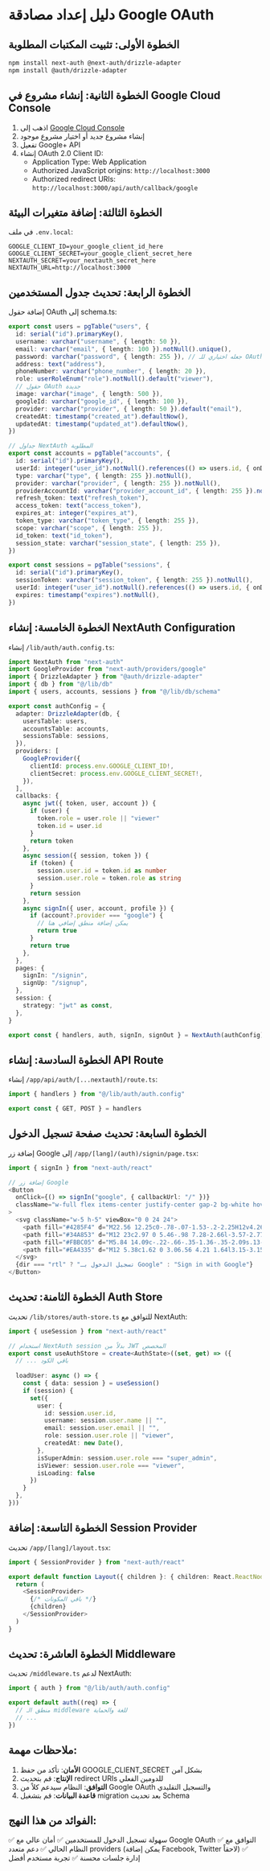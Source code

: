 # دليل إعداد مصادقة Google OAuth

## الخطوة الأولى: تثبيت المكتبات المطلوبة

```bash
npm install next-auth @next-auth/drizzle-adapter
npm install @auth/drizzle-adapter
```

## الخطوة الثانية: إنشاء مشروع في Google Cloud Console

1. اذهب إلى [Google Cloud Console](https://console.developers.google.com/)
2. إنشاء مشروع جديد أو اختيار مشروع موجود
3. تفعيل Google+ API
4. إنشاء OAuth 2.0 Client ID:
   - Application Type: Web Application
   - Authorized JavaScript origins: `http://localhost:3000`
   - Authorized redirect URIs: `http://localhost:3000/api/auth/callback/google`

## الخطوة الثالثة: إضافة متغيرات البيئة

في ملف `.env.local`:
```env
GOOGLE_CLIENT_ID=your_google_client_id_here
GOOGLE_CLIENT_SECRET=your_google_client_secret_here
NEXTAUTH_SECRET=your_nextauth_secret_here
NEXTAUTH_URL=http://localhost:3000
```

## الخطوة الرابعة: تحديث جدول المستخدمين

إضافة حقول OAuth إلى schema.ts:
```typescript
export const users = pgTable("users", {
  id: serial("id").primaryKey(),
  username: varchar("username", { length: 50 }),
  email: varchar("email", { length: 100 }).notNull().unique(),
  password: varchar("password", { length: 255 }), // جعله اختياري للـ OAuth
  address: text("address"),
  phoneNumber: varchar("phone_number", { length: 20 }),
  role: userRoleEnum("role").notNull().default("viewer"),
  // حقول OAuth جديدة
  image: varchar("image", { length: 500 }),
  googleId: varchar("google_id", { length: 100 }),
  provider: varchar("provider", { length: 50 }).default("email"),
  createdAt: timestamp("created_at").defaultNow(),
  updatedAt: timestamp("updated_at").defaultNow(),
})

// جداول NextAuth المطلوبة
export const accounts = pgTable("accounts", {
  id: serial("id").primaryKey(),
  userId: integer("user_id").notNull().references(() => users.id, { onDelete: "cascade" }),
  type: varchar("type", { length: 255 }).notNull(),
  provider: varchar("provider", { length: 255 }).notNull(),
  providerAccountId: varchar("provider_account_id", { length: 255 }).notNull(),
  refresh_token: text("refresh_token"),
  access_token: text("access_token"),
  expires_at: integer("expires_at"),
  token_type: varchar("token_type", { length: 255 }),
  scope: varchar("scope", { length: 255 }),
  id_token: text("id_token"),
  session_state: varchar("session_state", { length: 255 }),
})

export const sessions = pgTable("sessions", {
  id: serial("id").primaryKey(),
  sessionToken: varchar("session_token", { length: 255 }).notNull(),
  userId: integer("user_id").notNull().references(() => users.id, { onDelete: "cascade" }),
  expires: timestamp("expires").notNull(),
})
```

## الخطوة الخامسة: إنشاء NextAuth Configuration

إنشاء `/lib/auth/auth.config.ts`:
```typescript
import NextAuth from "next-auth"
import GoogleProvider from "next-auth/providers/google"
import { DrizzleAdapter } from "@auth/drizzle-adapter"
import { db } from "@/lib/db"
import { users, accounts, sessions } from "@/lib/db/schema"

export const authConfig = {
  adapter: DrizzleAdapter(db, {
    usersTable: users,
    accountsTable: accounts,
    sessionsTable: sessions,
  }),
  providers: [
    GoogleProvider({
      clientId: process.env.GOOGLE_CLIENT_ID!,
      clientSecret: process.env.GOOGLE_CLIENT_SECRET!,
    }),
  ],
  callbacks: {
    async jwt({ token, user, account }) {
      if (user) {
        token.role = user.role || "viewer"
        token.id = user.id
      }
      return token
    },
    async session({ session, token }) {
      if (token) {
        session.user.id = token.id as number
        session.user.role = token.role as string
      }
      return session
    },
    async signIn({ user, account, profile }) {
      if (account?.provider === "google") {
        // يمكن إضافة منطق إضافي هنا
        return true
      }
      return true
    },
  },
  pages: {
    signIn: "/signin",
    signUp: "/signup",
  },
  session: {
    strategy: "jwt" as const,
  },
}

export const { handlers, auth, signIn, signOut } = NextAuth(authConfig)
```

## الخطوة السادسة: إنشاء API Route

إنشاء `/app/api/auth/[...nextauth]/route.ts`:
```typescript
import { handlers } from "@/lib/auth/auth.config"

export const { GET, POST } = handlers
```

## الخطوة السابعة: تحديث صفحة تسجيل الدخول

إضافة زر Google إلى `/app/[lang]/(auth)/signin/page.tsx`:
```typescript
import { signIn } from "next-auth/react"

// إضافة زر Google
<Button
  onClick={() => signIn("google", { callbackUrl: "/" })}
  className="w-full flex items-center justify-center gap-2 bg-white hover:bg-gray-50 text-gray-900 border border-gray-300"
>
  <svg className="w-5 h-5" viewBox="0 0 24 24">
    <path fill="#4285F4" d="M22.56 12.25c0-.78-.07-1.53-.2-2.25H12v4.26h5.92c-.26 1.37-1.04 2.53-2.21 3.31v2.77h3.57c2.08-1.92 3.28-4.74 3.28-8.09z"/>
    <path fill="#34A853" d="M12 23c2.97 0 5.46-.98 7.28-2.66l-3.57-2.77c-.98.66-2.23 1.06-3.71 1.06-2.86 0-5.29-1.93-6.16-4.53H2.18v2.84C3.99 20.53 7.7 23 12 23z"/>
    <path fill="#FBBC05" d="M5.84 14.09c-.22-.66-.35-1.36-.35-2.09s.13-1.43.35-2.09V7.07H2.18C1.43 8.55 1 10.22 1 12s.43 3.45 1.18 4.93l2.85-2.22.81-.62z"/>
    <path fill="#EA4335" d="M12 5.38c1.62 0 3.06.56 4.21 1.64l3.15-3.15C17.45 2.09 14.97 1 12 1 7.7 1 3.99 3.47 2.18 7.07l3.66 2.84c.87-2.6 3.3-4.53 6.16-4.53z"/>
  </svg>
  {dir === "rtl" ? "تسجيل الدخول بـ Google" : "Sign in with Google"}
</Button>
```

## الخطوة الثامنة: تحديث Auth Store

تحديث `/lib/stores/auth-store.ts` للتوافق مع NextAuth:
```typescript
import { useSession } from "next-auth/react"

// استخدام NextAuth session بدلاً من JWT المخصص
export const useAuthStore = create<AuthState>((set, get) => ({
  // ... باقي الكود
  
  loadUser: async () => {
    const { data: session } = useSession()
    if (session) {
      set({ 
        user: {
          id: session.user.id,
          username: session.user.name || "",
          email: session.user.email || "",
          role: session.user.role || "viewer",
          createdAt: new Date(),
        },
        isSuperAdmin: session.user.role === "super_admin",
        isViewer: session.user.role === "viewer",
        isLoading: false 
      })
    }
  },
}))
```

## الخطوة التاسعة: إضافة Session Provider

تحديث `/app/[lang]/layout.tsx`:
```typescript
import { SessionProvider } from "next-auth/react"

export default function Layout({ children }: { children: React.ReactNode }) {
  return (
    <SessionProvider>
      {/* باقي المكونات */}
      {children}
    </SessionProvider>
  )
}
```

## الخطوة العاشرة: تحديث Middleware

تحديث `/middleware.ts` لدعم NextAuth:
```typescript
import { auth } from "@/lib/auth/auth.config"

export default auth((req) => {
  // منطق الـ middleware للغة والحماية
  // ...
})
```

## ملاحظات مهمة:

1. **الأمان**: تأكد من حفظ GOOGLE_CLIENT_SECRET بشكل آمن
2. **الإنتاج**: قم بتحديث redirect URIs للدومين الفعلي
3. **التوافق**: النظام سيدعم كلاً من Google OAuth والتسجيل التقليدي
4. **قاعدة البيانات**: قم بتشغيل migration بعد تحديث Schema

## الفوائد من هذا النهج:

✅ سهولة تسجيل الدخول للمستخدمين
✅ أمان عالي مع Google OAuth
✅ التوافق مع النظام الحالي
✅ دعم متعدد providers (يمكن إضافة Facebook, Twitter لاحقاً)
✅ إدارة جلسات محسنة
✅ تجربة مستخدم أفضل